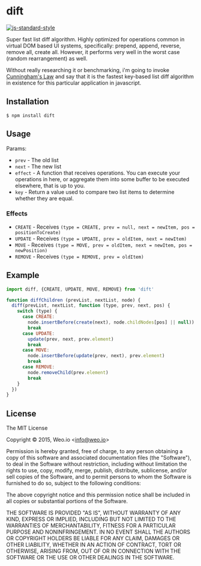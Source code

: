 
# dift

[![js-standard-style](https://img.shields.io/badge/code%20style-standard-brightgreen.svg?style=flat)](https://github.com/feross/standard)

Super fast list diff algorithm.  Highly optimized for operations common in virtual DOM based UI systems, specifically: prepend, append, reverse, remove all, create all.  However, it performs very well in the worst case (random rearrangement) as well.

Without really researching it or benchmarking, i'm going to invoke [Cunningham's Law](https://meta.wikimedia.org/wiki/Cunningham%27s_Law) and say that it is the fastest key-based list diff algorithm in existence for this particular application in javascript.

## Installation

    $ npm install dift

## Usage

Params:

   * `prev` - The old list
   * `next` - The new list
   * `effect` - A function that receives operations.  You can execute your operations in here, or aggregate them into some buffer to be executed elsewhere, that is up to you.
   * `key` - Return a value used to compare two list items to determine whether they are equal.

### Effects

  * `CREATE` - Receives `(type = CREATE, prev = null, next = newItem, pos = positionToCreate)`
  * `UPDATE` - Receives `(type = UPDATE, prev = oldItem, next = newItem)`
  * `MOVE` - Receives `(type = MOVE, prev = oldItem, next = newItem, pos = newPosition)`
  * `REMOVE` - Receives `(type = REMOVE, prev = oldItem)`

## Example

```javascript
import diff, {CREATE, UPDATE, MOVE, REMOVE} from 'dift'

function diffChildren (prevList, nextList, node) {
  diff(prevList, nextList, function (type, prev, next, pos) {
    switch (type) {
      case CREATE:
        node.insertBefore(create(next), node.childNodes[pos] || null))
        break
      case UPDATE:
        update(prev, next, prev.element)
        break
      case MOVE:
        node.insertBefore(update(prev, next), prev.element)
        break
      case REMOVE:
        node.removeChild(prev.element)
        break
    }
  })
}
```

## License

The MIT License

Copyright &copy; 2015, Weo.io &lt;info@weo.io&gt;

Permission is hereby granted, free of charge, to any person obtaining a copy of this software and associated documentation files (the "Software"), to deal in the Software without restriction, including without limitation the rights to use, copy, modify, merge, publish, distribute, sublicense, and/or sell copies of the Software, and to permit persons to whom the Software is furnished to do so, subject to the following conditions:

The above copyright notice and this permission notice shall be included in all copies or substantial portions of the Software.

THE SOFTWARE IS PROVIDED "AS IS", WITHOUT WARRANTY OF ANY KIND, EXPRESS OR IMPLIED, INCLUDING BUT NOT LIMITED TO THE WARRANTIES OF MERCHANTABILITY, FITNESS FOR A PARTICULAR PURPOSE AND NONINFRINGEMENT. IN NO EVENT SHALL THE AUTHORS OR COPYRIGHT HOLDERS BE LIABLE FOR ANY CLAIM, DAMAGES OR OTHER LIABILITY, WHETHER IN AN ACTION OF CONTRACT, TORT OR OTHERWISE, ARISING FROM, OUT OF OR IN CONNECTION WITH THE SOFTWARE OR THE USE OR OTHER DEALINGS IN THE SOFTWARE.
